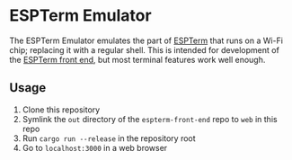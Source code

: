 # ESPTerm Emulator
The ESPTerm Emulator emulates the part of [ESPTerm](https://github.com/ESPTerm/espterm-firmware) that runs on a Wi-Fi chip; replacing it with a regular shell. This is intended for development of the [ESPTerm front end](https://github.com/ESPTerm/espterm-front-end), but most terminal features work well enough.

## Usage
1. Clone this repository
2. Symlink the `out` directory of the `espterm-front-end` repo to `web` in this repo
3. Run `cargo run --release` in the repository root
4. Go to `localhost:3000` in a web browser
